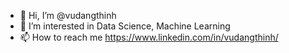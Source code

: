 - 👋 Hi, I’m @vudangthinh
- 👀 I’m interested in Data Science, Machine Learning
- 📫 How to reach me https://www.linkedin.com/in/vudangthinh/

<!---
vudangthinh/vudangthinh is a ✨ special ✨ repository because its `README.md` (this file) appears on your GitHub profile.
You can click the Preview link to take a look at your changes.
--->
